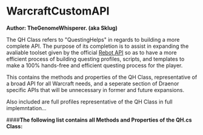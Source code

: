 WarcraftCustomAPI
=======

**Author: TheGenomeWhisperer. (aka Sklug)**

The QH Class refers to "QuestingHelps" in regards to building a more complete API.  The purpose of its completion is to assist in expanding the avaliable toolset given by the official [Rebot API](http://www.rebot.to/showthread.php?t=1899) so as to have a more efficient process of building questing profiles, scripts, and templates to make a 100% hands-free and efficient questing process for the player.

This contains the methods and properties of the QH Class, representative of a broad API for all Warcraft needs, and a seperate section of Draenor specific APIs that will be unnecessary in former and future expansions.

Also included are full profiles representative of the QH Class in full implemntation...

####**The following list contains all Methods and Properties of the QH.cs Class:**

